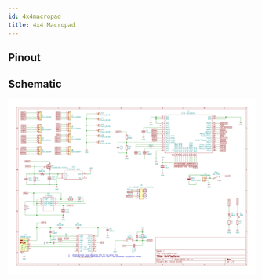 ```yaml
---
id: 4x4macropad
title: 4x4 Macropad
---
```


## Pinout

## Schematic

![img](../../static/img/schematic_4x4macropad.png)
